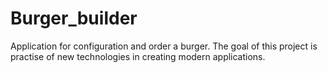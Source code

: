 # Burger_builder
Application for configuration and order a burger. The goal of this project is practise of new technologies in creating modern applications.
